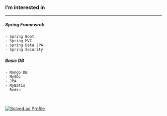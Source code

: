 ### I’m interested in
---
##### Spring Framewrok
    - Spring Boot
    - Spring MVC
    - Spring Data JPA
    - Spring Security   
##### Basic DB
    - Mongo DB
    - MySQL
    - JPA
    - MyBatis
    - Redis   
  
<br/>


[![Solved.ac Profile](http://mazassumnida.wtf/api/generate_badge?boj=sju3358)](https://solved.ac/sju3358)

